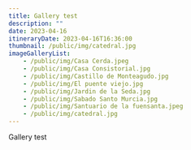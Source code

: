 ```yaml
---
title: Gallery test
description: ""
date: 2023-04-16
itineraryDate: 2023-04-16T16:36:00
thumbnail: /public/img/catedral.jpg
imageGalleryList:
    - /public/img/Casa Cerda.jpeg
    - /public/img/Casa Consistorial.jpg
    - /public/img/Castillo de Monteagudo.jpg
    - /public/img/El puente viejo.jpg
    - /public/img/Jardin de la Seda.jpg
    - /public/img/Sabado Santo Murcia.jpg
    - /public/img/Santuario de la fuensanta.jpeg
    - /public/img/catedral.jpg
---
```


Gallery test
